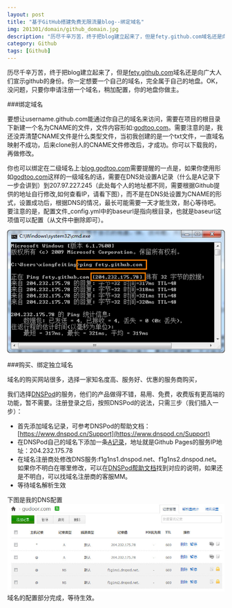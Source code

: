 ```yaml
---
layout: post
title: "基于GitHub搭建免费无限流量blog--绑定域名"
img: 201301/domain/github_domain.jpg
description: "历尽千辛万苦，终于把blog建立起来了，但是fety.github.com域名还是向广大人们宣示github的身份。你一定想要一个自己的域名，完全属于自己的地盘。OK！没问题，只需注册申请一个域名，稍加配置即可，你的地盘你做主。"
category: Github
tags: [Github]
---
```



历尽千辛万苦，终于把blog建立起来了，但是[fety.github.com](http://www.godtoo.com)域名还是向广大人们宣示github的身份。你一定想要一个自己的域名，完全属于自己的地盘。OK，没问题，只要你申请注册一个域名，稍加配置，你的地盘你做主。

###绑定域名

要想让username.github.com能通过你自己的域名来访问，需要在项目的根目录下新建一个名为CNAME的文件，文件内容形如:[godtoo.com](http://www.godtoo.com)。需要注意的是，我还没弄清楚CNAME文件是什么类型文件，当初我创建的是一个txt文件，一直域名映射不成功，后来clone别人的CNAME文件修改后，才成功。你可以下载我的，再做修改。

你也可以绑定在二级域名上:[blog.godtoo.com](http://www.godtoo.com)需要提醒的一点是，如果你使用形如[godtoo.com](http://www.godtoo.com)这样的一级域名的话，需要在DNS处设置A记录（什么是A记录下一步会讲到）到207.97.227.245（此处每个人的地址都不同，需要根据Github提供的地址自行修改,如何查看IP，请看下图），而不是在DNS处设置为CNAME的形式，设置成功后，根据DNS的情况，最长可能需要一天才能生效，耐心等待吧。要注意的是，配置文件_config.yml中的baseurl是指向根目录，也就是baseurl这项值可以配置（从文件中删除即可）。

![Alt "查询github pages ip"](/images/201301/domain/github_fety_ip.jpg)

###购买、绑定独立域名

域名的购买网站很多，选择一家知名度高、服务好、优惠的服务商购买，

我们选择[DNSPod](https://www.dnspod.cn/)的服务，他们的产品做得不错，易用、免费，收费版有更高端的功能，暂不需要。注册登录之后，按照DNSPod的说法，只需三步（我们插入一步）：

* 首先添加域名记录，可参考DNSPod的帮助文档：[https://www.dnspod.cn/Support](https://www.dnspod.cn/Support)
* 在DNSPod自己的域名下添加一条[A记录](http://baike.baidu.com/view/65575.htm)，地址就是Github Pages的服务IP地址：204.232.175.78
* 在域名注册商处修改DNS服务:f1g1ns1.dnspod.net、f1g1ns2.dnspod.net。如果你不明白在哪里修改，可以在[DNSPod帮助文档](https://www.dnspod.cn/Support)找到对应的说明，如果还是不明白，可以找域名注册商的客服MM。
* 等待域名解析生效

下图是我的DNS配置
![Alt "查询github pages DNS"](/images/201301/domain/github_blog_dns.jpg)
域名的配置部分完成，等待生效。
